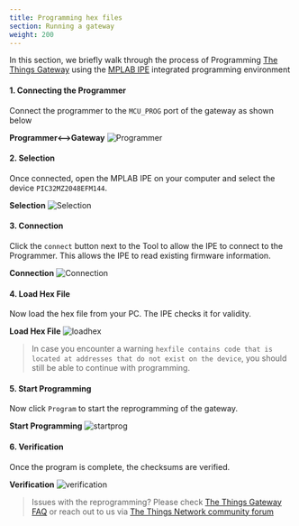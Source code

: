 ```yaml
---
title: Programming hex files
section: Running a gateway
weight: 200
---
```

In this section, we briefly walk through the process of Programming [The Things Gateway](../../gateway/index.md) using the [MPLAB IPE](http://microchipdeveloper.com/ipe:start) integrated programming environment

#### 1. Connecting the Programmer
Connect the programmer to the `MCU_PROG` port of the gateway as shown below

   **Programmer<-->Gateway**
    ![Programmer](../programmer.jpg)

#### 2. Selection
Once connected, open the MPLAB IPE on your computer and select the device `PIC32MZ2048EFM144`.

   **Selection**
    ![Selection](../ipe_1_selected.png)

#### 3. Connection
Click the `connect` button next to the Tool to allow the IPE to connect to the Programmer. This allows the IPE to read existing firmware information.

   **Connection**
    ![Connection](../ipe_2_connected.png)

#### 4. Load Hex File
Now load the hex file from your PC. The IPE checks it for validity.

   **Load Hex File**
    ![loadhex](../ipe_3_selected_hex.png)

> In case you encounter a warning `hexfile contains code that is located at addresses that do not exist on the device`, you should still be able to continue with programming.

#### 5. Start Programming
Now click `Program` to start the reprogramming of the gateway.

   **Start Programming**
    ![startprog](../ipe_4_start_progging.png)

#### 6. Verification
Once the program is complete, the checksums are verified. 

   **Verification**
    ![verification](../ipe_5_progging_complete.png)

> Issues with the reprogramming? Please check [The Things Gateway FAQ](../faq.md) or reach out to us via [The Things Network community forum](https://www.thethingsnetwork.org/forum) 

